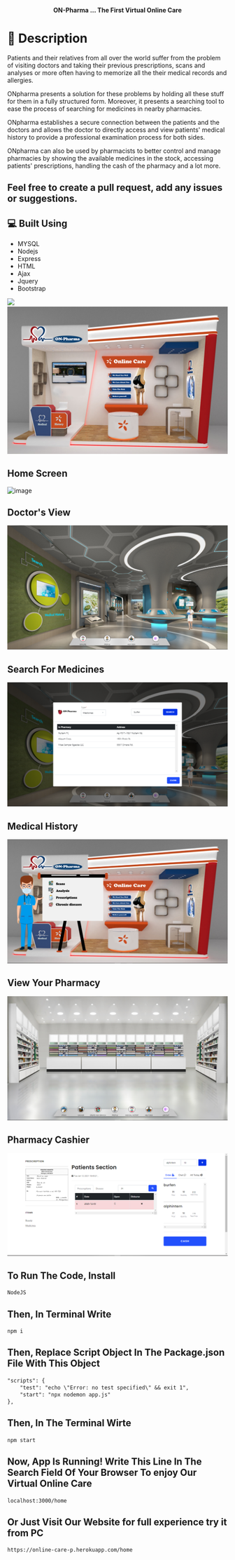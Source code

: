 <p align="center">
    <strong><b>ON-Pharma ... The First Virtual Online Care</b></strong>
    
</p>

# 📙 Description
Patients and their relatives from all over the world suffer from the problem of visiting doctors and taking their previous prescriptions, scans and analyses or more often having to memorize all the their medical records and allergies. 

ONpharma presents a solution for these problems by holding all these stuff for them in a fully structured form. Moreover, it presents a searching tool to ease the process of searching for medicines in nearby pharmacies. 

ONpharma establishes a secure connection between the patients and the doctors and allows the doctor to directly access and view patients' medical history to provide a professional examination process for both sides. 

ONpharma can also be used by pharmacists to better control and manage pharmacies by showing the available medicines in the stock, accessing patients' prescriptions, handling the cash of the pharmacy and a lot more.

Feel free to create a pull request, add any issues or suggestions. 
--------------------

💻 Built Using
--------------------
   * MYSQL
   * Nodejs
   * Express
   * HTML
   * Ajax
   * Jquery
   * Bootstrap

<img src="public/images/OnPharma.gif">


<img src="public/images/booth.jpg">



Home Screen
-----------------------
![image](https://user-images.githubusercontent.com/56788883/104456115-e20c6400-55b0-11eb-830c-8ad11abb1c0b.png)


Doctor's View
-----------------------
<img src="public/images/1.png">


Search For Medicines
-----------------------
<img src="public/images/2.png">


Medical History
-----------------------
<img src="public/images/3.png">


View Your Pharmacy
-----------------------
<img src="public/images/4.png">


Pharmacy Cashier
-----------------------
<img src="public/images/5.png">






To Run The Code, Install
----------------------------
    NodeJS


Then, In Terminal Write 
----------------------------
    npm i

Then, Replace Script Object In The Package.json File With This Object
-------------------------------------------------------------------------
    "scripts": {
        "test": "echo \"Error: no test specified\" && exit 1",
        "start": "npx nodemon app.js"
    },


Then, In The Terminal Wirte
-----------------------------
    npm start

Now, App Is Running! Write This Line In The Search Field Of Your Browser To enjoy Our Virtual Online Care
--------------------------------------------------------------------------------------------------------------
    localhost:3000/home



Or Just Visit Our Website for full experience try it from PC
----------------------------
    https://online-care-p.herokuapp.com/home
    


